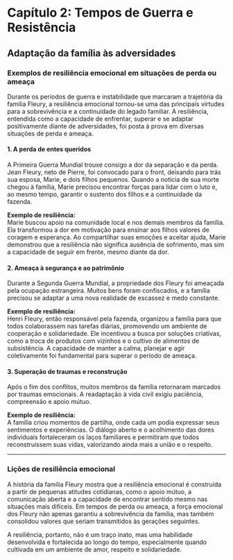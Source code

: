 
# Capítulo 2: Tempos de Guerra e Resistência

## Adaptação da família às adversidades

### Exemplos de resiliência emocional em situações de perda ou ameaça

Durante os períodos de guerra e instabilidade que marcaram a trajetória da família Fleury, a resiliência emocional tornou-se uma das principais virtudes para a sobrevivência e a continuidade do legado familiar. A resiliência, entendida como a capacidade de enfrentar, superar e se adaptar positivamente diante de adversidades, foi posta à prova em diversas situações de perda e ameaça.

#### 1. A perda de entes queridos

A Primeira Guerra Mundial trouxe consigo a dor da separação e da perda. Jean Fleury, neto de Pierre, foi convocado para o front, deixando para trás sua esposa, Marie, e dois filhos pequenos. Quando a notícia de sua morte chegou à família, Marie precisou encontrar forças para lidar com o luto e, ao mesmo tempo, garantir o sustento dos filhos e a continuidade da fazenda. 

**Exemplo de resiliência:**  
Marie buscou apoio na comunidade local e nos demais membros da família. Ela transformou a dor em motivação para ensinar aos filhos valores de coragem e esperança. Ao compartilhar suas emoções e aceitar ajuda, Marie demonstrou que a resiliência não significa ausência de sofrimento, mas sim a capacidade de seguir em frente, mesmo diante da dor.

#### 2. Ameaça à segurança e ao patrimônio

Durante a Segunda Guerra Mundial, a propriedade dos Fleury foi ameaçada pela ocupação estrangeira. Muitos bens foram confiscados, e a família precisou se adaptar a uma nova realidade de escassez e medo constante. 

**Exemplo de resiliência:**  
Henri Fleury, então responsável pela fazenda, organizou a família para que todos colaborassem nas tarefas diárias, promovendo um ambiente de cooperação e solidariedade. Ele incentivou a busca por soluções criativas, como a troca de produtos com vizinhos e o cultivo de alimentos de subsistência. A capacidade de manter a calma, planejar e agir coletivamente foi fundamental para superar o período de ameaça.

#### 3. Superação de traumas e reconstrução

Após o fim dos conflitos, muitos membros da família retornaram marcados por traumas emocionais. A readaptação à vida civil exigiu paciência, compreensão e apoio mútuo.

**Exemplo de resiliência:**  
A família criou momentos de partilha, onde cada um podia expressar seus sentimentos e experiências. O diálogo aberto e o acolhimento das dores individuais fortaleceram os laços familiares e permitiram que todos reconstruíssem suas vidas, valorizando ainda mais a união e o respeito.

---

### Lições de resiliência emocional

A história da família Fleury mostra que a resiliência emocional é construída a partir de pequenas atitudes cotidianas, como o apoio mútuo, a comunicação aberta e a capacidade de encontrar sentido mesmo nas situações mais difíceis. Em tempos de perda ou ameaça, a força emocional dos Fleury não apenas garantiu a sobrevivência da família, mas também consolidou valores que seriam transmitidos às gerações seguintes.

A resiliência, portanto, não é um traço inato, mas uma habilidade desenvolvida e fortalecida ao longo do tempo, especialmente quando cultivada em um ambiente de amor, respeito e solidariedade.
```
